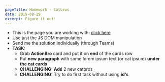 ```yaml
---
pageTitle: Homework - Catbros
date: 2019-08-29
excerpt: Figure it out!
---
```


* This is the page you are working with: [click here](https://codepen.io/Phhunkhouse/pen/ExYvPvR)
* Use just the JS DOM manipulation
* Send me the solution individually (through Teams)
* **TASK:**
  * Grab **ActionBro** card and put it on **end** of the cards row
  * Put **new paragraph** with some lorem ipsum text (or cat ipsum) **under the cat cards**
  * **CHALLENGING:** **Add** 2 new catbros
  * **CHALLENGING:** Try to do first task without using **id's**